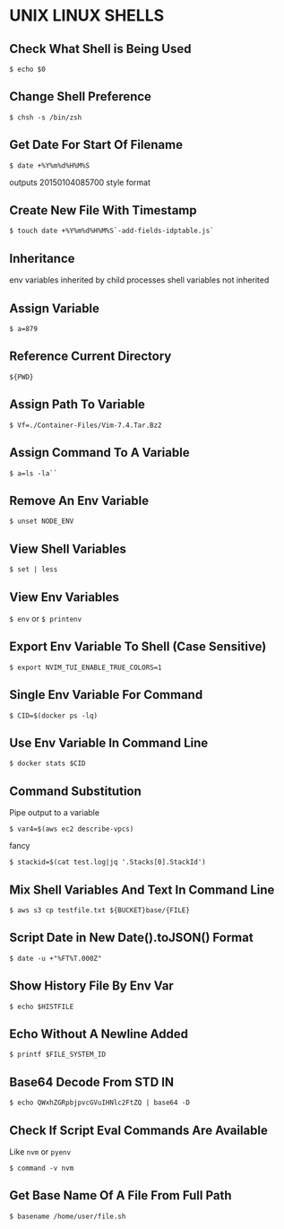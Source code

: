 # UNIX LINUX SHELLS

## Check What Shell is Being Used
```console
$ echo $0
```

## Change Shell Preference
```console
$ chsh -s /bin/zsh
```

## Get Date For Start Of Filename
```console
$ date +%Y%m%d%H%M%S
```
outputs 20150104085700 style format

## Create New File With Timestamp
```console
$ touch date +%Y%m%d%H%M%S`-add-fields-idptable.js`
```

## Inheritance
env variables inherited by child processes
shell variables not inherited

## Assign Variable
```console
$ a=879
```

## Reference Current Directory
```console
${PWD}
```

## Assign Path To Variable
```console
$ Vf=./Container-Files/Vim-7.4.Tar.Bz2
```

## Assign Command To A Variable
```console
$ a=ls -la``
```

## Remove An Env Variable
```console
$ unset NODE_ENV
```

## View Shell Variables
```console
$ set | less
```

## View Env Variables
`$ env`
or
`$ printenv`

## Export Env Variable To Shell (Case Sensitive)
```console
$ export NVIM_TUI_ENABLE_TRUE_COLORS=1
```

## Single Env Variable For Command
```console
$ CID=$(docker ps -lq)
```

## Use Env Variable In Command Line
```console
$ docker stats $CID
```

## Command Substitution
Pipe output to a variable
```console
$ var4=$(aws ec2 describe-vpcs)
```
fancy
```console
$ stackid=$(cat test.log|jq '.Stacks[0].StackId')
```

## Mix Shell Variables And Text In Command Line
```console
$ aws s3 cp testfile.txt ${BUCKET}base/{FILE}
```

## Script Date in New Date().toJSON() Format
```console
$ date -u +"%FT%T.000Z"
```

## Show History File By Env Var
```console
$ echo $HISTFILE
```

## Echo Without A Newline Added
```console
$ printf $FILE_SYSTEM_ID
```

## Base64 Decode From STD IN
```console
$ echo QWxhZGRpbjpvcGVuIHNlc2FtZQ | base64 -D
```

## Check If Script Eval Commands Are Available
Like `nvm` or `pyenv`
```console
$ command -v nvm
```

## Get Base Name Of A File From Full Path
```console
$ basename /home/user/file.sh
```

